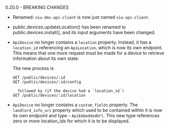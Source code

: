 0.20.0 - BREAKING CHANGES

  - Renamed: `viu-dms-api-client` is now just named `viu-api-client`.

  - public.devices.updateLocation() has been renamed to public.devices.install(),
    and its input arguments have been changed.

  - `ApiDevice` no longer contains a `location` property. Instead, it has a `location_id`
    referencing an `ApiLocation`, which is now its own endpoint. This means that one more
    request must be made for a device to retrieve information about its own state:

    The new process is

      ```
      GET /public/devices/:id
      GET /public/devices/:id/config

        followed by (if the device had a `location_id`)
      GET /public/devices/:id/location
      ```

  - `ApiDevice` no longer contains a `custom_fields` property. The `landlord_info_uri` property
    which used to be contained within it is now its own endpoint and type - `ApiEmbeddedUrl`.
    This new type references zero or more location_ids for which it is to be displayed.
